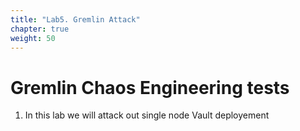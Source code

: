 ```yaml
---
title: "Lab5. Gremlin Attack"
chapter: true
weight: 50
---
```


# Gremlin Chaos Engineering tests

1. In this lab we will attack out single node Vault deployement

